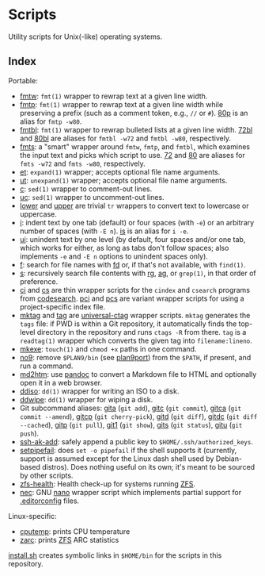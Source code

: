 # Scripts

Utility scripts for Unix(-like) operating systems.

## Index

Portable:

- [fmtw](fmtw): `fmt(1)` wrapper to rewrap text at a given line width.
- [fmtp](fmtp): `fmt(1)` wrapper to rewrap text at a given line width while
  preserving a prefix (such as a comment token, e.g., `//` or `#`).  [80p](80p)
  is an alias for `fmtp -w80`.
- [fmtbl](fmtbl): `fmt(1)` wrapper to rewrap bulleted lists at a given line
  width.  [72bl](72bl) and [80bl](80bl) are aliases for `fmtbl -w72` and `fmtbl
  -w80`, respectively.
- [fmts](fmts): a "smart" wrapper around `fmtw`, `fmtp`, and `fmtbl`, which
  examines the input text and picks which script to use.  [72](72) and [80](80)
  are aliases for `fmts -w72` and `fmts -w80`, respectively.
- [et](et): `expand(1)` wrapper; accepts optional file name arguments.
- [ut](ut): `unexpand(1)` wrapper; accepts optional file name arguments.
- [c](c): `sed(1)` wrapper to comment-out lines.
- [uc](uc): `sed(1)` wrapper to uncomment-out lines.
- [lower](lower) and [upper](upper) are trivial `tr` wrappers to convert text
  to lowercase or uppercase.
- [i](i): indent text by one tab (default) or four spaces (with `-e`) or an
  arbitrary number of spaces (with `-E n`).  [is](is) is an alias for `i -e`.
- [ui](ui): unindent text by one level (by default, four spaces and/or one tab,
  which works for either, as long as tabs don't follow spaces; also implements
  `-e` and `-E n` options to unindent spaces only).
- [f](f): search for file names with [fd][ghfd] or, if that's not available,
  with `find(1)`.
- [s](s): recursively search file contents with [rg][ghrg], [ag][ghag], or
  `grep(1)`, in that order of preference.
- [ci](ci) and [cs](cs) are thin wrapper scripts for the `cindex` and `csearch`
  programs from [codesearch][cs].  [pci](pci) and [pcs](psc) are variant
  wrapper scripts for using a project-specific index file.
- [mktag](mktag) and [tag](tag) are [universal-ctag][uct] wrapper scripts.
  `mktag` generates the `tags` file: if PWD is within a Git repository, it
  automatically finds the top-level directory in the repository and runs `ctags
  -R` from there.  `tag` is a `readtag(1)` wrapper which converts the given tag
  into `filename:lineno`.
- [mkexe](mkexe): `touch(1)` and `chmod +x` paths in one command.
- [no9](no9): remove `$PLAN9/bin` (see [plan9port][p9p]) from the `$PATH`, if
  present, and run a command.
- [md2htm](md2htm): use [pandoc][pd] to convert a Markdown file to HTML and
  optionally open it in a web browser.
- [ddiso](ddiso): `dd(1)` wrapper for writing an ISO to a disk.
- [ddwipe](ddwipe): `dd(1)` wrapper for wiping a disk.
- Git subcommand aliases: [gita](gita) (`git add`), [gitc](gitc)
  (`git commit`), [gitca](gitca) (`git commit --amend`), [gitcp](gitcp)
  (`git cherry-pick`), [gitd](gitd) (`git diff`), [gitdc](gitdc) (`git
  diff --cached`), [gitp](gitp) (`git pull`), [git1](git1) (`git show`),
  [gits](gits) (`git status`), [gitu](gitu) (`git push`).
- [ssh-ak-add](ssh-ak-add): safely append a public key to
  `$HOME/.ssh/authorized_keys`.
- [setpipefail](setpipefail): does `set -o pipefail` if the shell supports
  it (currently, support is assumed except for the Linux dash shell used by
  Debian-based distros).  Does nothing useful on its own; it's meant to be
  sourced by other scripts.
- [zfs-health](zfs-health): Health check-up for systems running [ZFS][zfs].
- [nec](nec): GNU [nano][nano] wrapper script which implements partial support
  for [.editorconfig][ec] files.

[ghfd]: https://github.com/sharkdp/fd
[p9p]: https://9fans.github.io/plan9port/
[ghrg]: https://github.com/BurntSushi/ripgrep
[cs]: https://github.com/google/codesearch
[uct]: https://ctags.io/
[ghag]: https://github.com/ggreer/the_silver_searcher
[pd]: https://pandoc.org/
[nano]: https://www.nano-editor.org/
[ec]: https://editorconfig.org/

Linux-specific:

- [cputemp](linux/cputemp): prints CPU temperature
- [zarc](linux/zarc): prints [ZFS][zfs] ARC statistics

[zfs]: https://openzfs.org/

[install.sh](install.sh) creates symbolic links in `$HOME/bin` for the scripts
in this repository.
